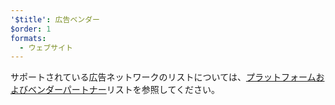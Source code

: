```yaml
---
'$title': 広告ベンダー
$order: 1
formats:
  - ウェブサイト
---
```


サポートされている広告ネットワークのリストについては、[プラットフォームおよびベンダーパートナー](../../../../support/faq/platform-and-vendor-partners.md)リストを参照してください。
